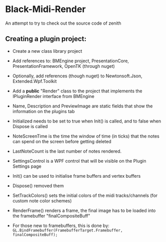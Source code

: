 # Black-Midi-Render
An attempt to try to check out the source code of zenith
## Creating a plugin project:
- Create a new class library project
- Add references to: BMEngine project, PresentationCore, PresentationFramework, OpenTK (through nuget)
- Optionally, add references (though nuget) to Newtonsoft.Json, Extended.Wpf.Toolkit
- Add a **public** "Render" class to the project that implements the IPluginRender interface from BMEngine

- Name, Description and PreviewImage are static fields that show the information on the plugins tab
- Initialized needs to be set to true when Init() is called, and to false when Dispose is called
- NoteScreenTime is the time the window of time (in ticks) that the notes can spend on the screen before getting deleted
- LastNoteCount is the last number of notes rendered. 
- SettingsControl is a WPF control that will be visible on the Plugin Settings page

- Init() can be used to initialise frame buffers and vertex buffers
- Dispose() removed them
- SetTrackColors() sets the initial colors of the midi tracks/channels (for custom note color schemes)
- RenderFrame() renders a frame, the final image has to be loaded into the framebuffer "finalCompositeBuff"
- For those new to framebuffers, this is done by: `GL.BindFramebuffer(FramebufferTarget.Framebuffer, finalCompositeBuff);`
